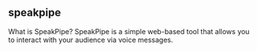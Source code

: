 ## speakpipe

What is SpeakPipe?
SpeakPipe is a simple web-based tool that allows you to interact with your audience via voice messages.